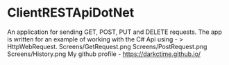 # ClientRESTApiDotNet
An application for sending GET, POST, PUT and DELETE requests. 
The app is written for an example of working with the C# Api using - > HttpWebRequest. 
Screens/GetRequest.png
Screens/PostRequest.png
Screens/History.png
My github profile - https://darkctime.github.io/ 
